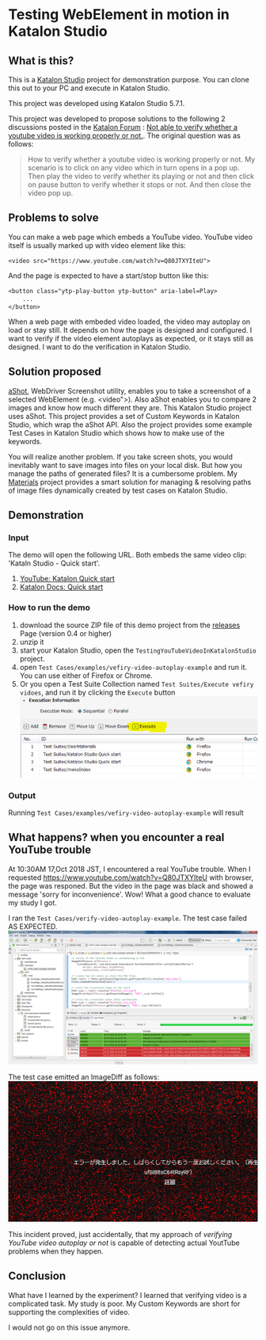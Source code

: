 Testing WebElement in motion in Katalon Studio
=====

## What is this?

This is a [Katalon Studio](https://www.katalon.com/) project for demonstration purpose. You can clone this out to your PC and execute in Katalon Studio.

This project was developed using Katalon Studio 5.7.1.

This project was developed to propose solutions to the following 2 discussions posted in the [Katalon Forum](https://forum.katalon.com/discussions) : [Not able to verify whether a youtube video is working properly or not.](https://forum.katalon.com/discussion/9904/not-able-to-verify-whether-a-youtube-video-is-working-properly-or-not).
The original question was as follows:
>How to verify whether a youtube video is working properly or not. My scenario is to click on any video which in turn opens in a pop up. Then play the video to verify whether its playing or not and then click on pause button to verify whether it stops or not. And then close the video pop up.

## Problems to solve

You can make a web page which embeds a YouTube video. YouTube video itself is usually marked up with video element like this:
```
<video src="https://www.youtube.com/watch?v=Q80JTXYIteU">
```

And the page is expected to have a start/stop button like this:
```
<button class="ytp-play-button ytp-button" aria-label=Play>
    ...
</button>
```

When a web page with embeded video loaded, the video may autoplay on load or stay still. It depends on how the page is designed and configured. I want to verify if the video element autoplays as expected, or it stays still as designed. I want to do the verification in Katalon Studio.

## Solution proposed

[aShot](https://github.com/yandex-qatools/ashot), WebDriver Screenshot utility, enables you to take a screenshot of a selected WebElement (e.g. <video">). Also aShot enables you to compare 2 images and know how much different they are. This Katalon Studio project uses aShot. This project provides a set of Custom Keywords in Katalon Studio, which wrap the aShot API. Also the project provides some example Test Cases in Katalon Studio which shows how to make use of the keywords.

You will realize another problem. If you take screen shots, you would inevitably want to save images into files on your local disk. But how you manage the paths of generated files? It is a cumbersome problem. My [Materials](https://github.com/kazurayam/Materials) project provides a smart solution for managing & resolving paths of image files dynamically created by test cases on Katalon Studio.

## Demonstration

### Input

The demo will open the following URL. Both embeds the same video clip: 'Kataln Studio - Quick start'.

1. [YouTube: Katalon Quick start](https://www.youtube.com/watch?v=Q80JTXYIteU)
2. [Katalon Docs: Quick start](https://docs.katalon.com/katalon-studio/tutorials/quick_start.html)

### How to run the demo

1. download the source ZIP file of this demo project from the [releases](https://github.com/kazurayam/TestingYouTubeVideoInKatalonStudio/releases) Page (version 0.4 or higher)
2. unzip it
3. start your Katalon Studio, open the `TestingYouTubeVideoInKatalonStudio` project.
4. open `Test Cases/examples/vefiry-video-autoplay-example` and run it. You can use either of Firefox or Chrome.
5. Or you open a Test Suite Collection named `Test Suites/Execute vefiry vidoes`, and run it by clicking the `Execute` button ![Execute](docs/images/TestSuiteCollection_Execute.PNG)

### Output

Running `Test Cases/examples/vefiry-video-autoplay-example` will result


## What happens? when you encounter a real YouTube trouble

At 10:30AM 17,Oct 2018 JST, I encountered a real YouTube trouble.
When I requested https://www.youtube.com/watch?v=Q80JTXYIteU with browser, the page was responed. But the video in the page was black and
showed a message 'sorry for inconvenience'. Wow! What a good chance to evaluate my study I got.

I ran the `Test Cases/verify-video-autoplay-example`. The test case failed AS EXPECTED.
![encounted_YouTube_trouble_1d YouTube trouble 1](docs/images/encountered_YouTube_trouble_1.png)

The test case emitted an ImageDiff as follows:
![encountered diff](docs/images/Katalon%20Studio%20-%20Quick%20start_diff%2812.09%29FAILED.png)

This incident proved, just accidentally, that my approach of *verifying YouTube video autoplay or not* is capable of detecting actual YoutTube problems when they happen.

## Conclusion

What have I learned by the experiment? I learned that verifying video is a complicated task. My study is poor. My Custom Keywords are short for supporting the complexities of video.

I would not go on this issue anymore.
